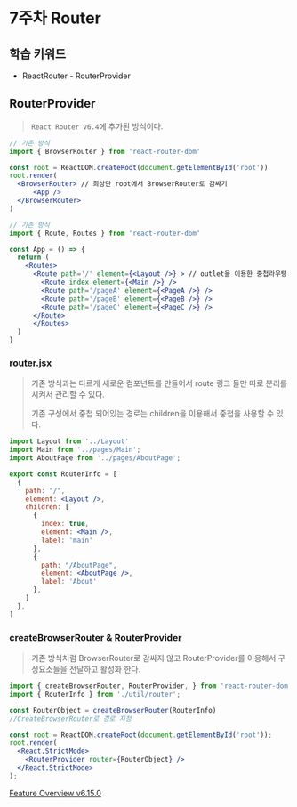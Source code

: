 # 7주차 Router

## 학습 키워드

- ReactRouter - RouterProvider

## RouterProvider

> `React Router v6.4`에 추가된 방식이다.
>

```jsx
// 기존 방식
import { BrowserRouter } from 'react-router-dom'

const root = ReactDOM.createRoot(document.getElementById('root'))
root.render(
  <BrowserRouter> // 최상단 root에서 BrowserRouter로 감싸기
      <App /> 
  </BrowserRouter>
)
```

```jsx
// 기존 방식
import { Route, Routes } from 'react-router-dom'

const App = () => {
  return (
    <Routes>
      <Route path='/' element={<Layout />} > // outlet을 이용한 중첩라우팅
        <Route index element={<Main />} /> 
        <Route path='/pageA' element={<PageA />} />
        <Route path='/pageB' element={<PageB />} />
        <Route path='/pageC' element={<PageC />} />
      </Route>
      </Routes>
  )
}
```

### **router.jsx**

> 기존 방식과는 다르게 새로운 컴포넌트를 만들어서 route 링크 들만 따로 분리를 시켜서 관리할 수 있다.
>
>
> 기존 구성에서 중첩 되어있는 경로는 children을 이용해서 중첩을 사용할 수 있다.
>

```jsx
import Layout from '../Layout'
import Main from '../pages/Main';
import AboutPage from '../pages/AboutPage';

export const RouterInfo = [
  {
    path: "/",
    element: <Layout />,
    children: [
      {
        index: true,
        element: <Main />,
        label: 'main'
      },
      {
        path: "/AboutPage",
        element: <AboutPage />,
        label: 'About'
      },
    ]
  },
]
```

### **createBrowserRouter & RouterProvider**

> 기존 방식처럼 BrowserRouter로 감싸지 않고 RouterProvider를 이용해서 구성요소들을 전달하고 활성화 한다.
>

```jsx
import { createBrowserRouter, RouterProvider, } from 'react-router-dom';
import { RouterInfo } from './util/router';

const RouterObject = createBrowserRouter(RouterInfo) 
//CreateBrowserRouter로 경로 지정

const root = ReactDOM.createRoot(document.getElementById('root'));
root.render(
  <React.StrictMode>
    <RouterProvider router={RouterObject} />
  </React.StrictMode>
);
```

[Feature Overview v6.15.0](https://reactrouter.com/en/main/start/overview)
